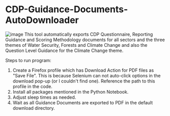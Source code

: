 # CDP-Guidance-Documents-AutoDownloader
![image](https://user-images.githubusercontent.com/23148033/155912669-e9f1adc8-7e0b-4b13-a377-ad71defb9bcb.png)
This tool automatically exports CDP Questionnaire, Reporting Guidance and Scoring Methodology documents for all sectors and the three themes of Water Security, Forests and Climate Change and also the Question Level Guidance for the Climate Change theme.

Steps to run program:
1. Create a Firefox profile which has Download Action for PDF files as "Save File". This is because Selenium can not auto-click options in the download pop-up (or I couldn't find one). Reference the path to this profile in the code.
2. Install all packages mentioned in the Python Notebook.
3. Adjust sleep times as needed.
4. Wait as all Guidance Documents are exported to PDF in the default download directory.
